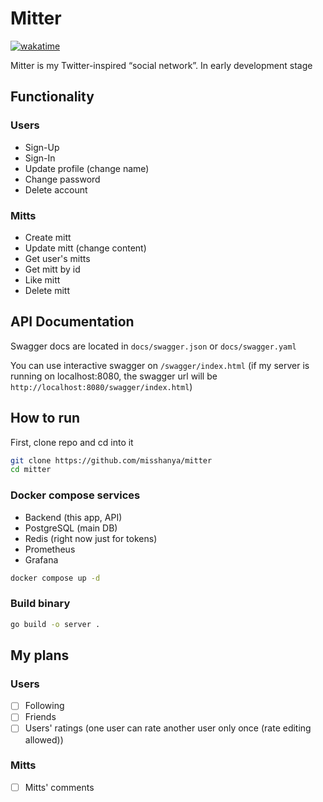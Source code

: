 # Mitter
[![wakatime](https://wakatime.com/badge/user/6c2e820c-673b-4690-9190-7b15c368b37f/project/a0a1543a-1b5c-4206-814b-c661a923cec8.svg?style=for-the-badge)](#)

Mitter is my Twitter-inspired “social network”. 
In early development stage

## Functionality

### Users
- Sign-Up
- Sign-In
- Update profile (change name)
- Change password
- Delete account

### Mitts
- Create mitt
- Update mitt (change content)
- Get user's mitts
- Get mitt by id
- Like mitt
- Delete mitt

## API Documentation

Swagger docs are located in `docs/swagger.json` or `docs/swagger.yaml`

You can use interactive swagger on `/swagger/index.html` (if my server is running on localhost:8080, the swagger url will be `http://localhost:8080/swagger/index.html`)

## How to run

First, clone repo and cd into it

```bash
git clone https://github.com/misshanya/mitter
cd mitter
```

### Docker compose services

- Backend (this app, API)
- PostgreSQL (main DB)
- Redis (right now just for tokens)
- Prometheus
- Grafana

```bash
docker compose up -d
```

### Build binary
```bash
go build -o server .
```

## My plans

### Users
- [ ] Following
- [ ] Friends
- [ ] Users' ratings (one user can rate another user only once (rate editing allowed))

### Mitts
- [ ] Mitts' comments

